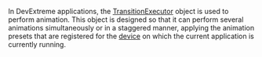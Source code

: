 In DevExtreme applications, the [TransitionExecutor](/api-reference/50%20Common/utils/TransitionExecutor '/Documentation/ApiReference/Common/Utils/TransitionExecutor/') object is used to perform animation. This object is designed so that it can perform several animations simultaneously or in a staggered manner, applying the animation presets that are registered for the [device](/api-reference/50%20Common/Object%20Structures/device '/Documentation/ApiReference/Common/Object_Structures/device/') on which the current application is currently running.